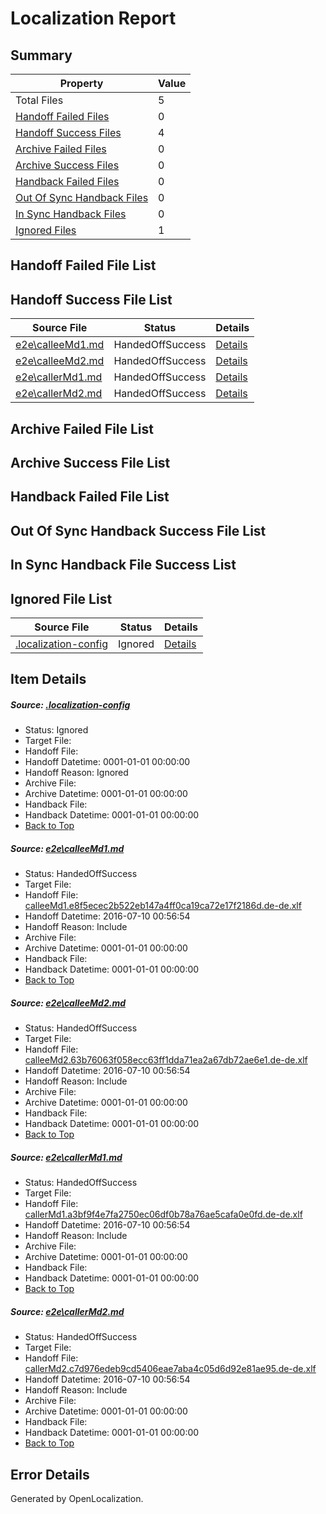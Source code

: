 # <a name='report-top'></a> Localization Report

## Summary
 Property | Value 
 -------- | ----- 
 Total Files | 5
[ Handoff Failed Files ](#handoff-failed-list)| 0
[ Handoff Success Files ](#handoff-success-list)| 4
[ Archive Failed Files ](#archive-failed-list)| 0
[ Archive Success Files ](#archive-success-list)| 0
[ Handback Failed Files ](#handback-failed-list)| 0
[ Out Of Sync Handback Files ](#outofsync-handback-success-list)| 0
[ In Sync Handback Files ](#insync-handback-success-list)| 0
[ Ignored Files ](#ignored-list)| 1

## <a name='handoff-failed-list'></a> Handoff Failed File List

## <a name='handoff-success-list'></a> Handoff Success File List
 Source File | Status | Details 
 ----------- | ------ | ------- 
 [e2e\calleeMd1.md](https://github.com/OpenLocalizationTestOrg/oltest/blob/f2411164c80c8cb641836266ccabd539856165b6/e2e/calleeMd1.md) | HandedOffSuccess | [Details](#8dbe75c1fa03ed6d8afc48a8f65ffca50a223eec1)
 [e2e\calleeMd2.md](https://github.com/OpenLocalizationTestOrg/oltest/blob/f2411164c80c8cb641836266ccabd539856165b6/e2e/calleeMd2.md) | HandedOffSuccess | [Details](#45ab8a46e23676d3f57cdc01224d0b3ae16781272)
 [e2e\callerMd1.md](https://github.com/OpenLocalizationTestOrg/oltest/blob/f2411164c80c8cb641836266ccabd539856165b6/e2e/callerMd1.md) | HandedOffSuccess | [Details](#9109a0f452db94ed4244f2334c87f11dfeb4ae6c3)
 [e2e\callerMd2.md](https://github.com/OpenLocalizationTestOrg/oltest/blob/f2411164c80c8cb641836266ccabd539856165b6/e2e/callerMd2.md) | HandedOffSuccess | [Details](#5b68bba2bf597138830210458d1e01a5429e714f4)

## <a name='archive-failed-list'></a> Archive Failed File List

## <a name='archive-success-list'></a> Archive Success File List

## <a name='handback-failed-list'></a> Handback Failed File List

## <a name='outofsync-handback-success-list'></a> Out Of Sync Handback Success File List

## <a name='insync-handback-success-list'></a> In Sync Handback File Success List

## <a name='ignored-list'></a> Ignored File List
 Source File | Status | Details 
 ----------- | ------ | ------- 
 [.localization-config](https://github.com/OpenLocalizationTestOrg/oltest/blob/f2411164c80c8cb641836266ccabd539856165b6/.localization-config) | Ignored | [Details](#3d4f252ac210baf56311d7e97dcc2db10974dbd20)

## Item Details
##### <a name='3d4f252ac210baf56311d7e97dcc2db10974dbd20'></a> Source: [.localization-config](https://github.com/OpenLocalizationTestOrg/oltest/blob/f2411164c80c8cb641836266ccabd539856165b6/.localization-config)
* Status: Ignored
* Target File: 
* Handoff File: 
* Handoff Datetime: 0001-01-01 00:00:00
* Handoff Reason: Ignored
* Archive File: 
* Archive Datetime: 0001-01-01 00:00:00
* Handback File: 
* Handback Datetime: 0001-01-01 00:00:00
* [Back to Top](#report-top)

##### <a name='8dbe75c1fa03ed6d8afc48a8f65ffca50a223eec1'></a> Source: [e2e\calleeMd1.md](https://github.com/OpenLocalizationTestOrg/oltest/blob/f2411164c80c8cb641836266ccabd539856165b6/e2e/calleeMd1.md)
* Status: HandedOffSuccess
* Target File: 
* Handoff File: [calleeMd1.e8f5ecec2b522eb147a4ff0ca19ca72e17f2186d.de-de.xlf](https://github.com/OpenLocalizationTestOrg/olhandoff-e2e/blob/303f8a1c31939e6798e6360c38d0c4ad5952d762/ol-handoff/OpenLocalizationTestOrg/oltest-dede-fly/ci/ht/calleeMd1.e8f5ecec2b522eb147a4ff0ca19ca72e17f2186d.de-de.xlf)
* Handoff Datetime: 2016-07-10 00:56:54
* Handoff Reason: Include
* Archive File: 
* Archive Datetime: 0001-01-01 00:00:00
* Handback File: 
* Handback Datetime: 0001-01-01 00:00:00
* [Back to Top](#report-top)

##### <a name='45ab8a46e23676d3f57cdc01224d0b3ae16781272'></a> Source: [e2e\calleeMd2.md](https://github.com/OpenLocalizationTestOrg/oltest/blob/f2411164c80c8cb641836266ccabd539856165b6/e2e/calleeMd2.md)
* Status: HandedOffSuccess
* Target File: 
* Handoff File: [calleeMd2.63b76063f058ecc63ff1dda71ea2a67db72ae6e1.de-de.xlf](https://github.com/OpenLocalizationTestOrg/olhandoff-e2e/blob/303f8a1c31939e6798e6360c38d0c4ad5952d762/ol-handoff/OpenLocalizationTestOrg/oltest-dede-fly/ci/ht/calleeMd2.63b76063f058ecc63ff1dda71ea2a67db72ae6e1.de-de.xlf)
* Handoff Datetime: 2016-07-10 00:56:54
* Handoff Reason: Include
* Archive File: 
* Archive Datetime: 0001-01-01 00:00:00
* Handback File: 
* Handback Datetime: 0001-01-01 00:00:00
* [Back to Top](#report-top)

##### <a name='9109a0f452db94ed4244f2334c87f11dfeb4ae6c3'></a> Source: [e2e\callerMd1.md](https://github.com/OpenLocalizationTestOrg/oltest/blob/f2411164c80c8cb641836266ccabd539856165b6/e2e/callerMd1.md)
* Status: HandedOffSuccess
* Target File: 
* Handoff File: [callerMd1.a3bf9f4e7fa2750ec06df0b78a76ae5cafa0e0fd.de-de.xlf](https://github.com/OpenLocalizationTestOrg/olhandoff-e2e/blob/303f8a1c31939e6798e6360c38d0c4ad5952d762/ol-handoff/OpenLocalizationTestOrg/oltest-dede-fly/ci/ht/callerMd1.a3bf9f4e7fa2750ec06df0b78a76ae5cafa0e0fd.de-de.xlf)
* Handoff Datetime: 2016-07-10 00:56:54
* Handoff Reason: Include
* Archive File: 
* Archive Datetime: 0001-01-01 00:00:00
* Handback File: 
* Handback Datetime: 0001-01-01 00:00:00
* [Back to Top](#report-top)

##### <a name='5b68bba2bf597138830210458d1e01a5429e714f4'></a> Source: [e2e\callerMd2.md](https://github.com/OpenLocalizationTestOrg/oltest/blob/f2411164c80c8cb641836266ccabd539856165b6/e2e/callerMd2.md)
* Status: HandedOffSuccess
* Target File: 
* Handoff File: [callerMd2.c7d976edeb9cd5406eae7aba4c05d6d92e81ae95.de-de.xlf](https://github.com/OpenLocalizationTestOrg/olhandoff-e2e/blob/303f8a1c31939e6798e6360c38d0c4ad5952d762/ol-handoff/OpenLocalizationTestOrg/oltest-dede-fly/ci/ht/callerMd2.c7d976edeb9cd5406eae7aba4c05d6d92e81ae95.de-de.xlf)
* Handoff Datetime: 2016-07-10 00:56:54
* Handoff Reason: Include
* Archive File: 
* Archive Datetime: 0001-01-01 00:00:00
* Handback File: 
* Handback Datetime: 0001-01-01 00:00:00
* [Back to Top](#report-top)


## Error Details

Generated by OpenLocalization.
